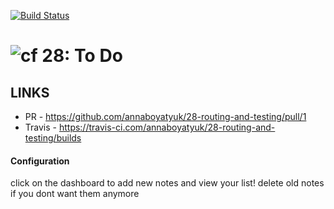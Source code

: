 [![Build Status](https://travis-ci.com/annaboyatyuk/28-routing-and-testing.svg?branch=master)](https://travis-ci.com/annaboyatyuk/28-routing-and-testing)


![cf](http://i.imgur.com/7v5ASc8.png) 28: To Do
===

## LINKS
  * PR - https://github.com/annaboyatyuk/28-routing-and-testing/pull/1
  * Travis - https://travis-ci.com/annaboyatyuk/28-routing-and-testing/builds

  
#### Configuration 
click on the dashboard to add new notes and view your list! delete old notes if you dont want them anymore


